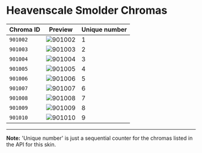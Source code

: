 # Heavenscale Smolder Chromas

| Chroma ID | Preview | Unique number |
|---|---|---|
| `901002` | ![901002](https://raw.communitydragon.org/latest/plugins/rcp-be-lol-game-data/global/default/v1/champion-chroma-images/901/901002.png) | 1 |
| `901003` | ![901003](https://raw.communitydragon.org/latest/plugins/rcp-be-lol-game-data/global/default/v1/champion-chroma-images/901/901003.png) | 2 |
| `901004` | ![901004](https://raw.communitydragon.org/latest/plugins/rcp-be-lol-game-data/global/default/v1/champion-chroma-images/901/901004.png) | 3 |
| `901005` | ![901005](https://raw.communitydragon.org/latest/plugins/rcp-be-lol-game-data/global/default/v1/champion-chroma-images/901/901005.png) | 4 |
| `901006` | ![901006](https://raw.communitydragon.org/latest/plugins/rcp-be-lol-game-data/global/default/v1/champion-chroma-images/901/901006.png) | 5 |
| `901007` | ![901007](https://raw.communitydragon.org/latest/plugins/rcp-be-lol-game-data/global/default/v1/champion-chroma-images/901/901007.png) | 6 |
| `901008` | ![901008](https://raw.communitydragon.org/latest/plugins/rcp-be-lol-game-data/global/default/v1/champion-chroma-images/901/901008.png) | 7 |
| `901009` | ![901009](https://raw.communitydragon.org/latest/plugins/rcp-be-lol-game-data/global/default/v1/champion-chroma-images/901/901009.png) | 8 |
| `901010` | ![901010](https://raw.communitydragon.org/latest/plugins/rcp-be-lol-game-data/global/default/v1/champion-chroma-images/901/901010.png) | 9 |

---

**Note:** 'Unique number' is just a sequential counter for the chromas listed in the API for this skin.